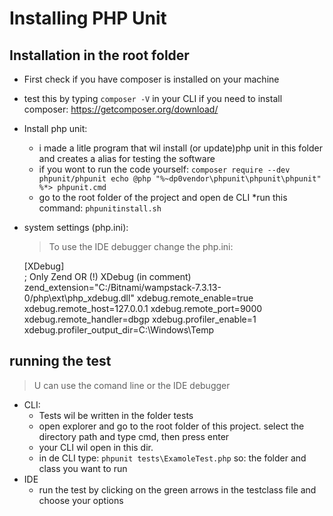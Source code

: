 Installing PHP Unit
===================

Installation in the root folder
---------------------------------
* First check if you have composer  is installed on your machine
* test this by typing ` composer -V ` in your CLI
if you need to install composer:
https://getcomposer.org/download/
* Install php unit:
    * i made a litle program that wil install (or update)php unit in this folder
    and creates a alias for testing the software
    * if you wont to run the code yourself: `composer require --dev phpunit/phpunit
                                             echo @php "%~dp0vendor\phpunit\phpunit\phpunit" %*> phpunit.cmd`
    * go to the root folder of the project and open de CLI
    *run this command: `phpunitinstall.sh`
    
* system settings (php.ini):   
    >To use the IDE debugger change the php.ini: 
                                 
    [XDebug]  
    ; Only Zend OR (!) XDebug (in comment)  
    zend_extension="C:/Bitnami/wampstack-7.3.13-0/php\ext\php_xdebug.dll"
    xdebug.remote_enable=true
    xdebug.remote_host=127.0.0.1
    xdebug.remote_port=9000
    xdebug.remote_handler=dbgp
    xdebug.profiler_enable=1
    xdebug.profiler_output_dir=C:\Windows\Temp
    

 
running the test
---------------
> U can use the comand line or the IDE debugger  
*  CLI:  
    * Tests wil be written in the folder tests
    * open explorer and go to the root folder of this project. select the directory path and type cmd, then press enter
    * your CLI wil open in this dir.
    * in de CLI type: `phpunit tests\ExamoleTest.php` so: the folder and class you want to run
* IDE
    * run the test by clicking on the green arrows in the testclass file and choose your options